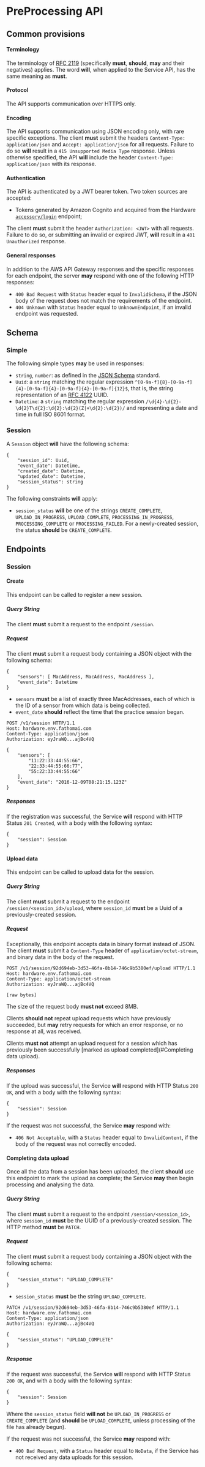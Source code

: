 # PreProcessing API

## Common provisions

#### Terminology

The terminology of [RFC 2119](https://www.ietf.org/rfc/rfc2119.txt) (specifically __must__, __should__, __may__ and their negatives) applies.  The word __will__, when applied to the Service API, has the same meaning as __must__.

#### Protocol

The API supports communication over HTTPS only.

#### Encoding

The API supports communication using JSON encoding only, with rare specific exceptions.  The client __must__ submit the headers `Content-Type: application/json` and `Accept: application/json` for all requests.  Failure to do so __will__ result in a `415 Unsupported Media Type` response.  Unless otherwise specified, the API __will__ include the header `Content-Type: application/json` with its response.

#### Authentication

The API is authenticated by a JWT bearer token.  Two token sources are accepted:
* Tokens generated by Amazon Cognito and acquired from the Hardware [`accessory/login`]() endpoint;

The client __must__ submit the header `Authorization: <JWT>` with all requests. Failure to do so, or submitting an invalid or expired JWT, __will__ result in a `401 Unauthorized` response.  

#### General responses

In addition to the AWS API Gateway responses and the specific responses for each endpoint, the server __may__ respond with one of the following HTTP responses:

* `400 Bad Request` with `Status` header equal to `InvalidSchema`, if the JSON body of the request does not match the requirements of the endpoint.
* `404 Unknown` with `Status` header equal to `UnknownEndpoint`, if an invalid endpoint was requested.

## Schema

### Simple

The following simple types __may__ be used in responses:
* `string`, `number`: as defined in the [JSON Schema](http://json-schema.org) standard.
* `Uuid`: a `string` matching the regular expression `^[0-9a-f]{8}-[0-9a-f]{4}-[0-9a-f]{4}-[0-9a-f]{4}-[0-9a-f]{12}$`, that is, the string representation of an [RFC 4122](https://tools.ietf.org/html/rfc4122) UUID.
* `Datetime`: a `string` matching the regular expression `/\d{4}-\d{2}-\d{2}T\d{2}:\d{2}:\d{2}(Z|+\d{2}:\d{2})/` and representing a date and time in full ISO 8601 format.

### Session

A `Session` object __will__ have the following schema:

```
{
	"session_id": Uuid,
	"event_date": Datetime,
	"created_date": Datetime,
	"updated_date": Datetime,
	"session_status": string
}
```

The following constraints __will__ apply:

* `session_status` __will__ be one of the strings `CREATE_COMPLETE`, `UPLOAD_IN_PROGRESS`, `UPLOAD_COMPLETE`, `PROCESSING_IN_PROGRESS`, `PROCESSING_COMPLETE` or `PROCESSING_FAILED`.  For a newly-created session, the status __should__ be `CREATE_COMPLETE`.

## Endpoints

### Session

#### Create

This endpoint can be called to register a new session.

##### Query String
 
The client __must__ submit a request to the endpoint `/session`.

##### Request

The client __must__ submit a request body containing a JSON object with the following schema:

```
{
    "sensors": [ MacAddress, MacAddress, MacAddress ],
    "event_date": Datetime
}
```

* `sensors` __must__ be a list of exactly three MacAddresses, each of which is the ID of a sensor from which data is being collected.
* `event_date` __should__ reflect the time that the practice session began.

```
POST /v1/session HTTP/1.1
Host: hardware.env.fathomai.com
Content-Type: application/json
Authorization: eyJraWQ...ajBc4VQ

{
    "sensors": [
        "11:22:33:44:55:66",
        "22:33:44:55:66:77",
        "55:22:33:44:55:66"
    ],
    "event_date": "2016-12-09T08:21:15.123Z"
}

```

##### Responses
 
 If the registration was successful, the Service __will__ respond with HTTP Status `201 Created`, with a body with the following syntax:
 
```
{
    "session": Session
}
```

#### Upload data

This endpoint can be called to upload data for the session.

##### Query String
 
The client __must__ submit a request to the endpoint `/session/<session_id>/upload`, where `session_id` __must__ be a Uuid of a previously-created session.

##### Request

Exceptionally, this endpoint accepts data in binary format instead of JSON. The client __must__ submit a `Content-Type` header of `application/octet-stream`, and binary data in the body of the request.

```
POST /v1/session/92d694eb-3d53-46fa-8b14-746c9b5380ef/upload HTTP/1.1
Host: hardware.env.fathomai.com
Content-Type: application/octet-stream
Authorization: eyJraWQ...ajBc4VQ

[raw bytes]
```

The size of the request body __must not__ exceed 8MB.

Clients __should not__ repeat upload requests which have previously succeeded, but __may__ retry requests for which an error response, or no response at all, was received. 

Clients __must not__ attempt an upload request for a session which has previously been successfully [marked as upload completed](#Completing data upload).

##### Responses
 
 If the upload was successful, the Service __will__ respond with HTTP Status `200 OK`, and with a body with the following syntax:
 
```
{
    "session": Session
}
```
 
If the request was not successful, the Service __may__ respond with:

* `406 Not Acceptable`, with a `Status` header equal to `InvalidContent`, if the body of the request was not correctly encoded.

#### Completing data upload

Once all the data from a session has been uploaded, the client __should__ use this endpoint to mark the upload as complete; the Service __may__ then begin processing and analysing the data.

##### Query String
 
The client __must__ submit a request to the endpoint `/session/<session_id>`, where `session_id` __must__ be the UUID of a previously-created session.  The HTTP method __must__ be `PATCH`.

##### Request

The client __must__ submit a request body containing a JSON object with the following schema:

```
{
    "session_status": "UPLOAD_COMPLETE"
}
```

* `session_status` __must__ be the string `UPLOAD_COMPLETE`.

```
PATCH /v1/session/92d694eb-3d53-46fa-8b14-746c9b5380ef HTTP/1.1
Host: hardware.env.fathomai.com
Content-Type: application/json
Authorization: eyJraWQ...ajBc4VQ

{
    "session_status": "UPLOAD_COMPLETE"
}

```

##### Response

If the request was successful, the Service __will__ respond with HTTP Status `200 OK`, and with a body with the following syntax:

```
{
    "session": Session
}
```

Where the `session_status` field __will not__ be `UPLOAD_IN_PROGRESS` or `CREATE_COMPLETE` (and __should__ be `UPLOAD_COMPLETE`, unless processing of the file has already begun).
 
If the request was not successful, the Service __may__ respond with:

* `400 Bad Request`, with a `Status` header equal to `NoData`, if the Service has not received any data uploads for this session.

